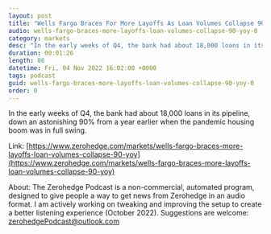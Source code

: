 ```yaml
---
layout: post
title: "Wells Fargo Braces For More Layoffs As Loan Volumes Collapse 90% YOY"
audio: wells-fargo-braces-more-layoffs-loan-volumes-collapse-90-yoy-0
category: markets
desc: "In the early weeks of Q4, the bank had about 18,000 loans in its pipeline, down an astonishing 90% from a year earlier when the pandemic housing boom was in full swing. "
duration: 00:01:26
length: 86
datetime: Fri, 04 Nov 2022 16:02:00 +0000
tags: podcast
guid: wells-fargo-braces-more-layoffs-loan-volumes-collapse-90-yoy-0
order: 0
---
```

In the early weeks of Q4, the bank had about 18,000 loans in its pipeline, down an astonishing 90% from a year earlier when the pandemic housing boom was in full swing. 

Link: [https://www.zerohedge.com/markets/wells-fargo-braces-more-layoffs-loan-volumes-collapse-90-yoy](https://www.zerohedge.com/markets/wells-fargo-braces-more-layoffs-loan-volumes-collapse-90-yoy)

About: The Zerohedge Podcast is a non-commercial, automated program, designed to give people a way to get news from Zerohedge in an audio format.  I am actively working on tweaking and improving the setup to create a better listening experience (October 2022).  Suggestions are welcome: [zerohedgePodcast@outlook.com](mailto:zerohedgePodcast@outlook.com)